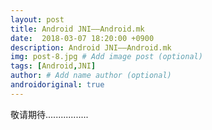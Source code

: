 ```yaml
---
layout: post
title: Android JNI——Android.mk
date:  2018-03-07 18:20:00 +0900  
description: Android JNI——Android.mk
img: post-8.jpg # Add image post (optional)
tags: [Android,JNI]
author: # Add name author (optional)
androidoriginal: true
---
```

敬请期待.................

